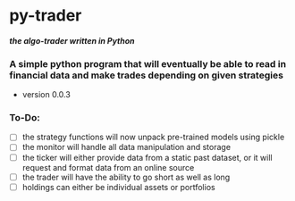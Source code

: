 # __py-trader__
#### _the algo-trader written in Python_
### A simple python program that will eventually be able to read in financial data and make trades depending on given strategies
- version 0.0.3

### To-Do:

- [ ] the strategy functions will now unpack pre-trained models using pickle
- [ ] the monitor will handle all data manipulation and storage
- [ ] the ticker will either provide data from a static past dataset, or it will request and format data from an online source
- [ ] the trader will have the ability to go short as well as long
- [ ] holdings can either be individual assets or portfolios
